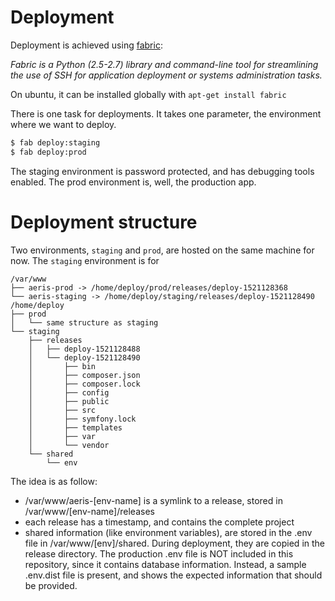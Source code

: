 # Deployment

Deployment is achieved using [fabric](http://www.fabfile.org/):

_Fabric is a Python (2.5-2.7) library and command-line tool for streamlining the use of SSH for application deployment or systems administration tasks._

On ubuntu, it can be installed globally with `apt-get install fabric`

There is one task for deployments. It takes one parameter, the environment where we want to deploy.

```bash
$ fab deploy:staging
$ fab deploy:prod
```

The staging environment is password protected, and has debugging tools enabled.
The prod environment is, well, the production app.

# Deployment structure

Two environments, `staging` and `prod`, are hosted on the same machine for now.
The `staging` environment is for 

    /var/www
    ├── aeris-prod -> /home/deploy/prod/releases/deploy-1521128368
    └── aeris-staging -> /home/deploy/staging/releases/deploy-1521128490
    /home/deploy
    ├── prod
    │   └── same structure as staging 
    └── staging
        ├── releases 
        │   ├── deploy-1521128488
        │   └── deploy-1521128490
        │       ├── bin
        │       ├── composer.json
        │       ├── composer.lock
        │       ├── config
        │       ├── public
        │       ├── src
        │       ├── symfony.lock
        │       ├── templates
        │       ├── var
        │       └── vendor
        └── shared
            └── env

The idea is as follow:

 - /var/www/aeris-[env-name] is a symlink to a release, stored in /var/www/[env-name]/releases
 - each release has a timestamp, and contains the complete project
 - shared information (like environment variables), are stored in the .env file in /var/www/[env]/shared. During deployment, they are copied in the release directory. The production .env file is NOT included in this repository, since it contains database information. Instead, a sample .env.dist file is present, and shows the expected information that should be provided.

